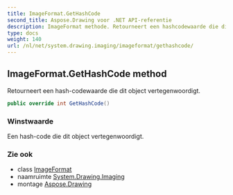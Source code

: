 ```yaml
---
title: ImageFormat.GetHashCode
second_title: Aspose.Drawing voor .NET API-referentie
description: ImageFormat methode. Retourneert een hashcodewaarde die dit object vertegenwoordigt.
type: docs
weight: 140
url: /nl/net/system.drawing.imaging/imageformat/gethashcode/
---
```

## ImageFormat.GetHashCode method

Retourneert een hash-codewaarde die dit object vertegenwoordigt.

```csharp
public override int GetHashCode()
```

### Winstwaarde

Een hash-code die dit object vertegenwoordigt.

### Zie ook

* class [ImageFormat](../)
* naamruimte [System.Drawing.Imaging](../../imageformat/)
* montage [Aspose.Drawing](../../../)


